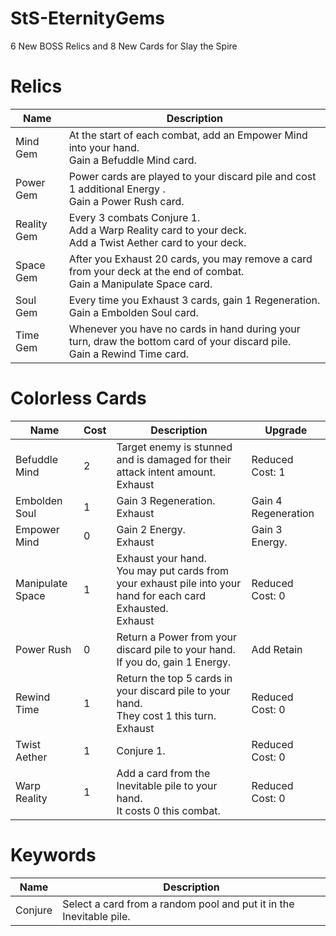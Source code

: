 # StS-EternityGems
6 New BOSS Relics and 8 New Cards for Slay the Spire

# Relics
| Name | Description |
| --- | --- |
| Mind Gem | At the start of each combat, add an Empower Mind into your hand. <br /> Gain a Befuddle Mind card. |
| Power Gem | Power cards are played to your discard pile and cost 1 additional Energy . <br /> Gain a Power Rush card. |
| Reality Gem | Every 3 combats Conjure 1. <br /> Add a Warp Reality card to your deck. <br /> Add a Twist Aether card to your deck.  |
| Space Gem | After you Exhaust 20 cards, you may remove a card from your deck at the end of combat. <br /> Gain a Manipulate Space card. |
| Soul Gem | Every time you Exhaust 3 cards, gain 1 Regeneration. <br /> Gain a Embolden Soul card. |
| Time Gem | Whenever you have no cards in hand during your turn, draw the bottom card of your discard pile. <br /> Gain a Rewind Time card. |

# Colorless Cards
| Name | Cost | Description                                                                                                               | Upgrade             |
| --- |------|---------------------------------------------------------------------------------------------------------------------------|---------------------|
| Befuddle Mind | 2    | Target enemy is stunned and is damaged for their attack intent amount. <br /> Exhaust                                     | Reduced Cost: 1     |
| Embolden Soul | 1    | Gain 3 Regeneration. <br /> Exhaust                                                                                       | Gain 4 Regeneration |
| Empower Mind | 0    | Gain 2 Energy. <br /> Exhaust                                                                                             | Gain 3 Energy.      |
| Manipulate Space | 1    | Exhaust your hand. <br /> You may put cards from your exhaust pile into your hand for each card Exhausted. <br /> Exhaust | Reduced Cost: 0     |
| Power Rush | 0    | Return a Power from your discard pile to your hand. <br /> If you do, gain 1 Energy.                                      | Add Retain          |
| Rewind Time | 1    | Return the top 5 cards in your discard pile to your hand. <br /> They cost 1 this turn. <br /> Exhaust                    | Reduced Cost: 0     |
| Twist Aether | 1 | Conjure 1. | Reduced Cost: 0 |
| Warp Reality | 1    | Add a card from the Inevitable pile to your hand. <br /> It costs 0 this combat.                                          | Reduced Cost: 0     |

# Keywords
| Name | Description |
| --- | --- |
| Conjure | Select a card from a random pool and put it in the Inevitable pile. |

